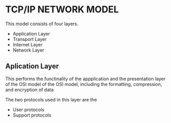 # TCP/IP NETWORK MODEL
This model consists of four layers.
- Application Layer
- Transport Layer
- Internet Layer
- Network Layer

## Aplication Layer
This performs the functinality of the appplication and the presentation layer of the OSI model
of the OSI model, including the formatting, compression, and encryption of data

The two protocols used in this layer are the 
- User protocols
- Support protocols